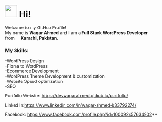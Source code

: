 <h1><img src="https://emojis.slackmojis.com/emojis/images/1643514977/10031/60fps_parrot.gif?1643514977" width="40"/> Hi!</h1>
<p>Welcome to my GitHub Profile! </br> My name is <b>Waqar Ahmed</b> and I am a <b>Full Stack WordPress Developer</b> from <img src="https://cdn-icons-png.flaticon.com/512/323/323352.png" width="13"/> <b>Karachi, Pakistan</b>.</p>

### My Skills:

-WordPress Design <br>
-Figma to WordPress <br>
-Ecommerce Development <br>
-WordPress Theme Development & customization <br>
-Website Speed optimization <br>
-SEO


Portfolio Website: https://devwaqarahmed.github.io/portfolio/

Linked In:https://www.linkedin.com/in/waqar-ahmed-b33792274/

Facebook: https://www.facebook.com/profile.php?id=100092457634902**
